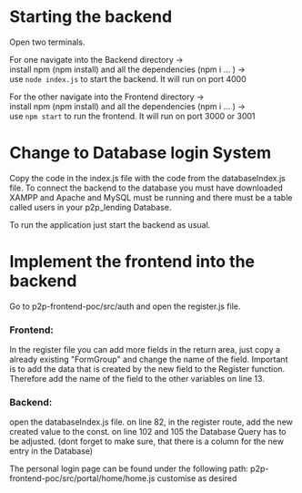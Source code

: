 # Starting the backend
Open two terminals. 

For one navigate into the Backend directory  ->  
install npm (npm install) and all the dependencies (npm i ... )  ->  
use ``node index.js`` to start the backend. It will run on port 4000


For the other navigate into the Frontend directory  ->  
install npm (npm install) and all the dependencies (npm i ... )  ->  
use ``npm start`` to run the frontend. It will run on port 3000 or 3001


# Change to Database login System
Copy the code in the index.js file with the code from the databaseIndex.js file.
To connect the backend to the database you must have downloaded XAMPP and Apache and MySQL must be running and there must be a table called users in your p2p_lending Database.

To run the application just start the backend as usual.

# Implement the frontend into the backend
Go to p2p-frontend-poc/src/auth and open the register.js file. 

### Frontend: 
In the register file you can add more fields in the return area, just copy a already existing "FormGroup" and change the name of the field. 
Important is to add the data that is created by the new field to the Register function. 
Therefore add the name of the field to the other variables on line 13. 

### Backend:
open the databaseIndex.js file. 
on line 82, in the register route, add the new created value to the const. 
on line 102 and 105 the Database Query has to be adjusted. (dont forget to make sure, that there is a column for the new entry in the Database)


The personal login page can be found under the following path: p2p-frontend-poc/src/portal/home/home.js
customise as desired
